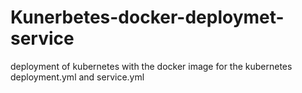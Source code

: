 # Kunerbetes-docker-deploymet-service
deployment of kubernetes with the docker image for the kubernetes deployment.yml and service.yml
